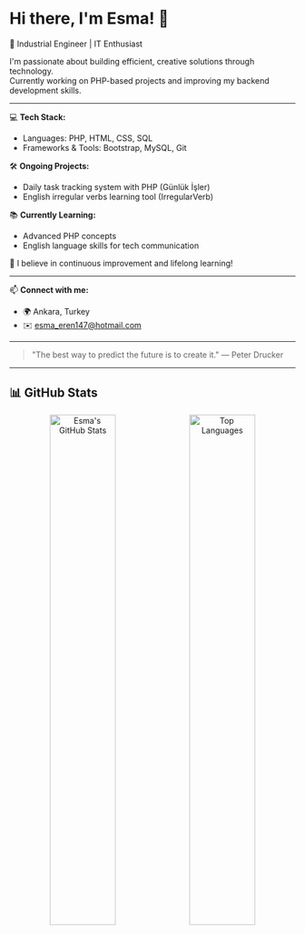 # Hi there, I'm Esma! 👋

🚀 Industrial Engineer | IT Enthusiast

I'm passionate about building efficient, creative solutions through technology.  
Currently working on PHP-based projects and improving my backend development skills.

---

💻 **Tech Stack:**  
- Languages: PHP, HTML, CSS, SQL  
- Frameworks & Tools: Bootstrap, MySQL, Git

🛠️ **Ongoing Projects:**  
- Daily task tracking system with PHP (Günlük İşler)
- English irregular verbs learning tool (IrregularVerb)

📚 **Currently Learning:**  
- Advanced PHP concepts  
- English language skills for tech communication

🌱 I believe in continuous improvement and lifelong learning!

---

📫 **Connect with me:**  
- 🌍 Ankara, Turkey  
- ✉️ esma_eren147@hotmail.com

---
> "The best way to predict the future is to create it." — Peter Drucker
---


## 📊 GitHub Stats

<p align="center">
  <img src="https://github-readme-stats.vercel.app/api?username=1esmaeren&show_icons=true&theme=midnight-purple" alt="Esma's GitHub Stats" width="48%" />
  <img src="https://github-readme-stats.vercel.app/api/top-langs/?username=1esmaeren&layout=compact&theme=midnight-purple" alt="Top Languages" width="48%" />
</p>
